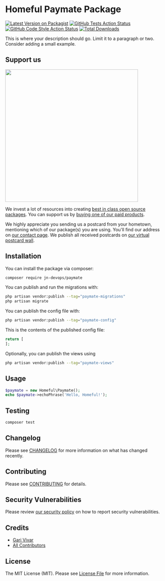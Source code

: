 # Homeful Paymate Package

[![Latest Version on Packagist](https://img.shields.io/packagist/v/jn-devops/paymate.svg?style=flat-square)](https://packagist.org/packages/jn-devops/paymate)
[![GitHub Tests Action Status](https://img.shields.io/github/actions/workflow/status/jn-devops/paymate/run-tests.yml?branch=main&label=tests&style=flat-square)](https://github.com/jn-devops/paymate/actions?query=workflow%3Arun-tests+branch%3Amain)
[![GitHub Code Style Action Status](https://img.shields.io/github/actions/workflow/status/jn-devops/paymate/fix-php-code-style-issues.yml?branch=main&label=code%20style&style=flat-square)](https://github.com/jn-devops/paymate/actions?query=workflow%3A"Fix+PHP+code+style+issues"+branch%3Amain)
[![Total Downloads](https://img.shields.io/packagist/dt/jn-devops/paymate.svg?style=flat-square)](https://packagist.org/packages/jn-devops/paymate)

This is where your description should go. Limit it to a paragraph or two. Consider adding a small example.

## Support us

[<img src="https://github-ads.s3.eu-central-1.amazonaws.com/paymate.jpg?t=1" width="419px" />](https://spatie.be/github-ad-click/paymate)

We invest a lot of resources into creating [best in class open source packages](https://spatie.be/open-source). You can support us by [buying one of our paid products](https://spatie.be/open-source/support-us).

We highly appreciate you sending us a postcard from your hometown, mentioning which of our package(s) you are using. You'll find our address on [our contact page](https://spatie.be/about-us). We publish all received postcards on [our virtual postcard wall](https://spatie.be/open-source/postcards).

## Installation

You can install the package via composer:

```bash
composer require jn-devops/paymate
```

You can publish and run the migrations with:

```bash
php artisan vendor:publish --tag="paymate-migrations"
php artisan migrate
```

You can publish the config file with:

```bash
php artisan vendor:publish --tag="paymate-config"
```

This is the contents of the published config file:

```php
return [
];
```

Optionally, you can publish the views using

```bash
php artisan vendor:publish --tag="paymate-views"
```

## Usage

```php
$paymate = new Homeful\Paymate();
echo $paymate->echoPhrase('Hello, Homeful!');
```

## Testing

```bash
composer test
```

## Changelog

Please see [CHANGELOG](CHANGELOG.md) for more information on what has changed recently.

## Contributing

Please see [CONTRIBUTING](CONTRIBUTING.md) for details.

## Security Vulnerabilities

Please review [our security policy](../../security/policy) on how to report security vulnerabilities.

## Credits

- [Gari Vivar](https://github.com/jn-devops)
- [All Contributors](../../contributors)

## License

The MIT License (MIT). Please see [License File](LICENSE.md) for more information.

